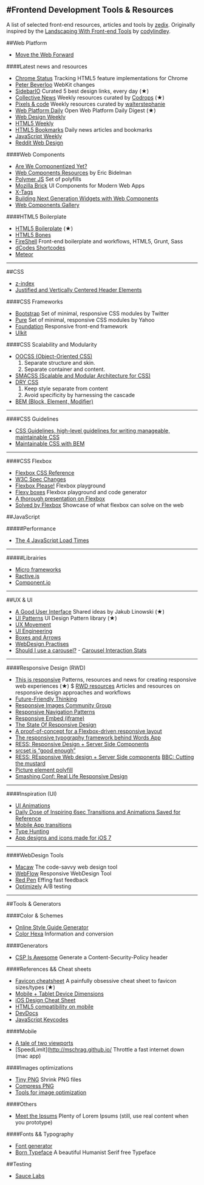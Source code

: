 #Frontend Development Tools & Resources
---

A list of selected front-end resources, articles and tools by [zedix](https://twitter.com/zedix).
Originally inspired by the [Landscaping With Front-end Tools](https://github.com/codylindley/frontend-tools) by [codylindley](https://github.com/codylindley).

##Web Platform

* [Move the Web Forward](http://movethewebforward.org/)

####Latest news and resources

* [Chrome Status](http://www.chromestatus.com/) Tracking HTML5 feature implementations for Chrome
* [Peter Beverloo](http://peter.sh/) WebKit changes
* [SidebarIO](http://sidebar.io/) Curated 5 best design links, every day (★)
* [Collective News](http://tympanus.net/codrops/collective/) Weekly resources curated by [Codrops](http://tympanus.net/codrops/) (★)
* [Pixels & code](http://www.inpixelitrust.fr/blog/en/useful-links/) Weekly resources curated by [walterstephanie](https://twitter.com/walterstephanie)
* [Web Platform Daily](http://webplatformdaily.org/) Open Web Platform Daily Digest (★)
* [Web Design Weekly](http://web-design-weekly.com/)
* [HTML5 Weekly](http://html5weekly.com/)
* [HTML5 Bookmarks](http://www.html5bookmarks.com/) Daily news articles and bookmarks
* [JavaScript Weekly](http://javascriptweekly.com/)
* [Reddit Web Design](http://www.reddit.com/r/web_design/)


####Web Components

* [Are We Componentized Yet?](http://jonrimmer.github.io/are-we-componentized-yet/)
* [Web Components Resources](http://ebidel.github.io/webcomponents/) by Eric Bidelman
* [Polymer JS](http://polymer-project.org/) Set of polyfills
* [Mozilla Brick](http://mozilla.github.io/brick/) UI Components for Modern Web Apps
* [X-Tags](http://www.x-tags.org/)
* [Building Next Generation Widgets with Web Components](http://tech.pro/tutorial/1421/building-next-generation-widgets-with-web-components)
* [Web Components Gallery](http://customelements.io/)

####HTML5 Boilerplate

* [HTML5 Boilerplate](http://html5boilerplate.com/) (★)
* [HTML5 Bones](http://html5bones.com/)
* [FireShell](http://getfireshell.com/) Front-end boilerplate and workflows, HTML5, Grunt, Sass
* [dCodes Shortcodes](http://www.dcodes.net/2/docs/index.html)
* [Meteor](http://www.meteor.com/)


---

##CSS

* [z-index](http://philipwalton.com/articles/what-no-one-told-you-about-z-index/)
* [Justified and Vertically Centered Header Elements](http://tympanus.net/codrops/2013/07/14/justified-and-vertically-centered-header-elements)

####CSS Frameworks

* [Bootstrap](http://twitter.github.com/bootstrap/) Set of minimal, responsive CSS modules by Twitter
* [Pure](http://purecss.io/) Set of minimal, responsive CSS modules by Yahoo
* [Foundation](http://foundation.zurb.com/) Responsive front-end framework
* [UIkit](http://www.getuikit.com/)


####CSS Scalability and Modularity

* [OOCSS (Object-Oriented CSS)](https://github.com/stubbornella/oocss/wiki)
    1. Separate structure and skin.
    2. Separate container and content.
* [SMACSS (Scalable and Modular Architecture for CSS)](http://smacss.com/)
* [DRY CSS](http://vimeo.com/38063798)
    1. Keep style separate from content
    2. Avoid specificity by harnessing the cascade
* [BEM (Block, Element, Modifier)](http://bem.info/)

---

####CSS Guidelines

* [CSS Guidelines, high-level guidelines for writing manageable, maintainable CSS](https://github.com/csswizardry/CSS-Guidelines)
* [Maintainable CSS with BEM](http://integralist.co.uk/Maintainable-CSS-with-BEM.html)

---

####CSS Flexbox

* [Flexbox CSS Reference](http://ptb2.me/flexbox/)
* [W3C Spec Changes](http://dev.w3.org/csswg/css-flexbox/#changes)
* [Flexbox Please!](http://demo.agektmr.com/flexbox/) Flexbox playground
* [Flexy boxes](http://the-echoplex.net/flexyboxes/) Flexbox playground and code generator
* [A thorough presentation on Flexbox](http://zomigi.com/blog/flexbox-presentation/)
* [Solved by Flexbox](http://philipwalton.github.io/solved-by-flexbox/) Showcase of what flexbox can solve on the web

##JavaScript

#####Performance

* [The 4 JavaScript Load Times](http://fr.slideshare.net/nzakas/enough-withthejavascriptalready)

---

#####Librairies

* [Micro frameworks](http://microjs.com/)
* [Ractive.js](http://www.ractivejs.org/)
* [Component.io](http://component.io/)

---

##UX & UI

* [A Good User Interface](http://www.goodui.org) Shared ideas by Jakub Linowski (★)
* [UI Patterns](http://ui-patterns.com/patterns) UI Design Pattern library (★)
* [UX Movement](http://uxmovement.com/)
* [UI Engineering](http://www.uie.com/articles/)
* [Boxes and Arrows](http://boxesandarrows.com/)
* [WebDesign Practises](http://webdesignpractices.com/)
* [Should I use a carousel?](http://shouldiuseacarousel.com) - [Carousel Interaction Stats](http://weedygarden.net/2013/07/carousel-interaction-stats/)

---

####Responsive Design (RWD)

* [This is responsive](http://bradfrost.github.io/this-is-responsive/) Patterns, resources and news for creating responsive web experiences (★)
$ [RWD resources](https://gist.github.com/stowball/6577178) Articles and resources on responsive design approaches and workflows
* [Future-Friendly Thinking](http://futurefriend.ly/thinking.html)
* [Responsive Images Community Group](http://responsiveimages.org/)
* [Responsive Navigation Patterns](http://responsivenavigation.net/)
* [Responsive Embed (iframe)](http://embedresponsively.com/)
* [The State Of Responsive Design](http://mobile.smashingmagazine.com/2013/05/29/the-state-of-responsive-web-design/) 
* [A proof-of-concept for a Flexbox-driven responsive layout](http://codepen.io/indyplanets/pen/LFocp)
* [The responsive typography framework behind Words App](http://starburst1977.github.io/out-of-words/)
* [RESS: Responsive Design + Server Side Components](http://www.lukew.com/ff/entry.asp?1392)
* [srcset is “good enough”](https://docs.google.com/document/d/1xqqbd5u8Gudjs7Ubp3sBOIssbmtenY9t_te48or2_Ok/edit)
* [RESS: REsponsive Web design + Server Side components](http://ress.io/) [BBC: Cutting the mustard](http://responsivenews.co.uk/post/18948466399/cutting-the-mustard)
* [Picture element polyfill](https://github.com/scottjehl/picturefill) 
* [Smashing Conf: Real Life Responsive Design](http://www.lukew.com/ff/entry.asp?1792)

---

####Inspiration (UI)

* [UI Animations](http://ui-animations.tumblr.com/)
* [Daily Dose of Inspiring 6sec Transitions and Animations Saved for Reference](http://sixux.com/)
* [Mobile App transitions](http://capptivate.co)
* [Type Hunting](http://typehunting.com/)
* [App designs and icons made for iOS 7](http://madeforios7.tumblr.com/)

---

####WebDesign Tools

* [Macaw](http://macaw.co/peek/) The code-savvy web design tool
* [WebFlow](http://www.webflow.com/) Responsive WebDesign Tool
* [Red Pen](http://redpen.io/) Effing fast feedback
* [Optimizely](https://www.optimizely.com/) A/B testing

---

##Tools & Generators

####Color & Schemes

* [Online Style Guide Generator](http://stylifyme.com/)
* [Color Hexa](http://www.colorhexa.com/) Information and conversion

####Generators

* [CSP Is Awesome](http://cspisawesome.com/) Generate a Content-Security-Policy header

####References && Cheat sheets

* [Favicon cheatsheet](https://github.com/audreyr/favicon-cheat-sheet) A painfully obsessive cheat sheet to favicon sizes/types (★)
* [Mobile + Tablet Device Dimensions](http://stefhatcher.com/projects/device-dimensions/)
* [iOS Design Cheat Sheet](http://ivomynttinen.com/blog/the-ios-7-design-cheat-sheet/)
* [HTML5 compatibility on mobile](http://mobilehtml5.org/)
* [DevDocs](http://devdocs.io/)
* [JavaScript Keycodes](http://keycodes.atjayjo.com/)

####Mobile

* [A tale of two viewports](http://www.quirksmode.org/mobile/viewports.html)
* [SpeedLimit](http://mschrag.github.io/ Throttle a fast internet down (mac app)

####Images optimizations
* [Tiny PNG](http://tinypng.org/) Shrink PNG files
* [Compress PNG](http://compresspng.com/)
* [Tools for image optimization](http://addyosmani.com/blog/image-optimization-tools/)

####Others

* [Meet the Ipsums](http://meettheipsums.com) Plenty of Lorem Ipsums (still, use real content when you prototype)


####Fonts && Typography

* [Font generator](http://prototypo.io/)
* [Born Typeface](http://www.carlosdetoro.com/born-en/) A beautiful Humanist Serif free Typeface

##Testing

* [Sauce Labs](https://saucelabs.com/)